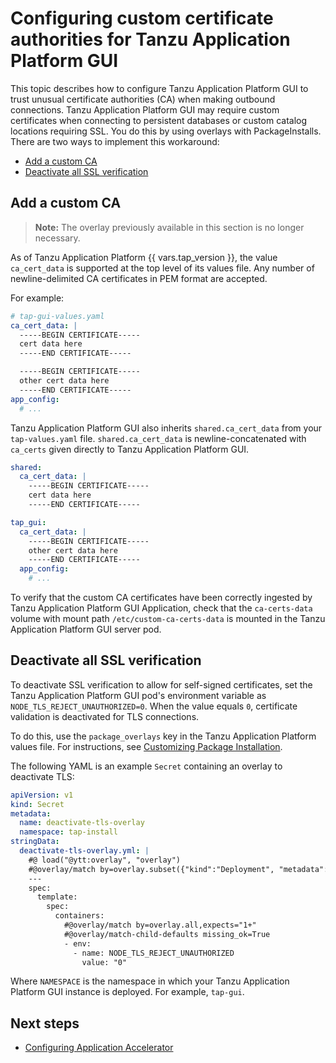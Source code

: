 # Configuring custom certificate authorities for Tanzu Application Platform GUI

This topic describes how to configure Tanzu Application Platform GUI to trust unusual certificate
authorities (CA) when making outbound connections.
Tanzu Application Platform GUI may require custom certificates when connecting to persistent databases or custom catalog locations requiring SSL.
You do this by using overlays with PackageInstalls. There are two ways to implement this workaround:

- [Add a custom CA](#add-custom-ca)
- [Deactivate all SSL verification](#deactivate-ssl)

## <a id='add-custom-ca'></a> Add a custom CA

> **Note:** The overlay previously available in this section is no longer necessary.

As of Tanzu Application Platform {{ vars.tap_version }}, the value `ca_cert_data` is supported
at the top level of its values file. Any number of newline-delimited CA certificates in PEM format are accepted.

For example:

```yaml
# tap-gui-values.yaml
ca_cert_data: |
  -----BEGIN CERTIFICATE-----
  cert data here
  -----END CERTIFICATE-----

  -----BEGIN CERTIFICATE-----
  other cert data here
  -----END CERTIFICATE-----
app_config:
  # ...
```

Tanzu Application Platform GUI also inherits `shared.ca_cert_data` from your `tap-values.yaml` file.
`shared.ca_cert_data` is newline-concatenated with `ca_certs` given directly to
Tanzu Application Platform GUI.

```yaml
shared:
  ca_cert_data: |
    -----BEGIN CERTIFICATE-----
    cert data here
    -----END CERTIFICATE-----

tap_gui:
  ca_cert_data: |
    -----BEGIN CERTIFICATE-----
    other cert data here
    -----END CERTIFICATE-----
  app_config:
    # ...
```

To verify that the custom CA certificates have been correctly ingested by Tanzu Application Platform GUI Application, check that the `ca-certs-data` volume with mount path `/etc/custom-ca-certs-data` is mounted in the Tanzu Application Platform GUI server pod.


## <a id='deactivate-ssl'></a> Deactivate all SSL verification

To deactivate SSL verification to allow for self-signed certificates, set the
Tanzu Application Platform GUI pod's environment variable as `NODE_TLS_REJECT_UNAUTHORIZED=0`.
When the value equals `0`, certificate validation is deactivated for TLS connections.

To do this, use the `package_overlays` key in the Tanzu Application Platform values file.
For instructions, see [Customizing Package Installation](../customize-package-installation.hbs.md).

The following YAML is an example `Secret` containing an overlay to deactivate TLS:

```yaml
apiVersion: v1
kind: Secret
metadata:
  name: deactivate-tls-overlay
  namespace: tap-install
stringData:
  deactivate-tls-overlay.yml: |
    #@ load("@ytt:overlay", "overlay")
    #@overlay/match by=overlay.subset({"kind":"Deployment", "metadata": {"name": "server", "namespace": "NAMESPACE"}}),expects="1+"
    ---
    spec:
      template:
        spec:
          containers:
            #@overlay/match by=overlay.all,expects="1+"
            #@overlay/match-child-defaults missing_ok=True
            - env:
              - name: NODE_TLS_REJECT_UNAUTHORIZED
                value: "0"
```

Where `NAMESPACE` is the namespace in which your Tanzu Application Platform GUI instance is
deployed. For example, `tap-gui`.

## <a id='next-steps'></a>Next steps

- [Configuring Application Accelerator](../application-accelerator/configuration.hbs.md)
